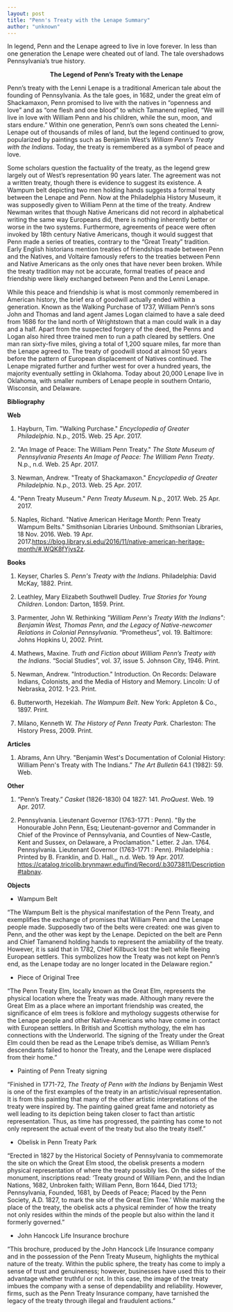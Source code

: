 ```yaml
---
layout: post
title: "Penn's Treaty with the Lenape Summary"
author: "unknown"
---
```


In legend, Penn and the Lenape agreed to live in love forever. In less than one generation the Lenape were cheated out of land. The tale overshadows Pennsylvania’s true history.

<p align = "center"><b> The Legend of Penn’s Treaty with the Lenape</b> </p>

Penn’s treaty with the Lenni Lenape is a traditional American tale about the founding of Pennsylvania. As the tale goes, in 1682, under the great elm of Shackamaxon, Penn promised to live with the natives in “openness and love” and as “one flesh and one blood” to which Tamanend replied, “We will live in love with William Penn and his children, while the sun, moon, and stars endure.” Within one generation, Penn’s own sons cheated the Lenni-Lenape out of thousands of miles of land, but the legend continued to grow, popularized by paintings such as Benjamin West’s *William Penn’s Treaty with the Indians*. Today, the treaty is remembered as a symbol of peace and love.

Some scholars question the factuality of the treaty, as the legend grew largely out of West’s representation 90 years later. The agreement was not a written treaty, though there is evidence to suggest its existence. A Wampum belt depicting two men holding hands suggests a formal treaty between the Lenape and Penn. Now at the Philadelphia History Museum, it was supposedly given to William Penn at the time of the treaty. Andrew Newman writes that though Native Americans did not record in alphabetical writing the same way Europeans did, there is nothing inherently better or worse in the two systems. Furthermore, agreements of peace were often invoked by 18th century Native Americans, though it would suggest that Penn made a series of treaties, contrary to the “Great Treaty” tradition. Early English historians mention treaties of friendships made between Penn and the Natives, and Voltaire famously refers to the treaties between Penn and Native Americans as the only ones that have never been broken. While the treaty tradition may not be accurate, formal treaties of peace and friendship were likely exchanged between Penn and the Lenni Lenape.

While this peace and friendship is what is most commonly remembered in American history, the brief era of goodwill actually ended within a generation. Known as the Walking Purchase of 1737, William Penn’s sons John and Thomas and land agent James Logan claimed to have a sale deed from 1686 for the land north of Wrightstown that a man could walk in a day and a half. Apart from the suspected forgery of the deed, the Penns and Logan also hired three trained men to run a path cleared by settlers. One man ran sixty-five miles, giving a total of 1,200 square miles, far more than the Lenape agreed to. The treaty of goodwill stood at almost 50 years before the pattern of European displacement of Natives continued. The Lenape migrated further and further west for over a hundred years, the majority eventually settling in Oklahoma. Today about 20,000 Lenape live in Oklahoma, with smaller numbers of Lenape people in southern Ontario, Wisconsin, and Delaware. 

**Bibliography**

**Web**

1. Hayburn, Tim. "Walking Purchase." *Encyclopedia of Greater Philadelphia*. N.p., 2015. Web. 25 Apr. 2017.

2. "An Image of Peace: The William Penn Treaty." *The State Museum of Pennsylvania Presents An Image of Peace: The William Penn Treaty*. N.p., n.d. Web. 25 Apr. 2017.

3. Newman, Andrew. "Treaty of Shackamaxon." *Encyclopedia of Greater Philadelphia*. N.p., 2013. Web. 25 Apr. 2017.

4. "Penn Treaty Museum." *Penn Treaty Museum*. N.p., 2017. Web. 25 Apr. 2017.

5. Naples, Richard. "Native American Heritage Month: Penn Treaty Wampum Belts." Smithsonian Libraries Unbound. Smithsonian Libraries, 18 Nov. 2016. Web. 19 Apr. 2017.<https://blog.library.si.edu/2016/11/native-american-heritage-month/#.WQK8fYjys2z>.

**Books**

1. Keyser, Charles S. *Penn's Treaty with the Indians*. Philadelphia: David McKay, 1882. Print.

2. Leathley, Mary Elizabeth Southwell Dudley. *True Stories for Young Children*. London: Darton, 1859. Print.

3. Parmenter, John W. Rethinking *"William Penn's Treaty With the Indians": Benjamin West, Thomas Penn, and the Legacy of Native-newcomer Relations in Colonial Pennsylvania*. “Prometheus”, vol. 19. Baltimore: Johns Hopkins U, 2002. Print.

4. Mathews, Maxine. *Truth and Fiction about William Penn’s Treaty with the Indians*. “Social Studies”, vol. 37, issue 5. Johnson City, 1946. Print.

5. Newman, Andrew. "Introduction." Introduction. On Records: Delaware Indians, Colonists, and the Media of History and Memory. Lincoln: U of Nebraska, 2012. 1-23. Print.

6. Butterworth, Hezekiah. *The Wampum Belt*. New York: Appleton & Co., 1897. Print.

7. Milano, Kenneth W. *The History of Penn Treaty Park*. Charleston: The History Press, 2009. Print.

**Articles**

1. Abrams, Ann Uhry. "Benjamin West's Documentation of Colonial History: William Penn's Treaty with The Indians.” *The Art Bulletin* 64.1 (1982): 59. Web.

**Other**

1. “Penn’s Treaty.” *Casket* (1826-1830) 04 1827: 141. *ProQuest*. Web. 19 Apr. 2017.

2. Pennsylvania. Lieutenant Governor (1763-1771 : Penn). "By the Honourable John Penn, Esq; Lieutenant-governor and Commander in Chief of the Province of Pennsylvania, and Counties of New-Castle, Kent and Sussex, on Delaware, a Proclamation." Letter. 2 Jan. 1764. Pennsylvania. Lieutenant Governor (1763-1771 : Penn). Philadelphia : Printed by B. Franklin, and D. Hall.,, n.d. Web. 19 Apr. 2017. <https://catalog.tricolib.brynmawr.edu/find/Record/.b3073811/Description#tabnav>.

**Objects**

- Wampum Belt

“The Wampum Belt is the physical manifestation of the Penn Treaty, and exemplifies the exchange of promises that William Penn and the Lenape people made.  Supposedly two of the belts were created: one was given to Penn, and the other was kept by the Lenape.  Depicted on the belt are Penn and Chief Tamanend holding hands to represent the amiability of the treaty.  However, it is said that in 1782, Chief Killbuck lost the belt while fleeing European settlers.  This symbolizes how the Treaty was not kept on Penn’s end, as the Lenape today are no longer located in the Delaware region.”

- Piece of Original Tree

“The Penn Treaty Elm, locally known as the Great Elm, represents the physical location where the Treaty was made.  Although many revere the Great Elm as a place where an important friendship was created, the significance of elm trees is folklore and mythology suggests otherwise for the Lenape people and other Native-Americans who have come in contact with European settlers.  In British and Scottish mythology, the elm has connections with the Underworld.  The signing of the Treaty under the Great Elm could then be read as the Lenape tribe’s demise, as William Penn’s descendants failed to honor the Treaty, and the Lenape were displaced from their home.”

- Painting of Penn Treaty signing

“Finished in 1771-72, *The Treaty of Penn with the Indians* by Benjamin West is one of the first examples of the treaty in an artistic/visual representation. It is from this painting that many of the other artistic interpretations of the treaty were inspired by. The painting gained great fame and notoriety as well leading to its depiction being taken closer to fact than artistic representation. Thus, as time has progressed, the painting has come to not only represent the actual event of the treaty but also the treaty itself.” 

- Obelisk in Penn Treaty Park

“Erected in 1827 by the Historical Society of Pennsylvania to commemorate the site on which the Great Elm stood, the obelisk presents a modern physical representation of where the treaty possibly lies. On the sides of the monument, inscriptions read: ‘Treaty ground of William Penn, and the Indian Nations, 1682, Unbroken faith; William Penn, Born 1644, Died 1713; Pennsylvania, Founded, 1681, by Deeds of Peace; Placed by the Penn Society, A.D. 1827, to mark the site of the Great Elm Tree.’ While marking the place of the treaty, the obelisk acts a physical reminder of how the treaty not only resides within the minds of the people but also within the land it formerly governed.”

- John Hancock Life Insurance brochure

“This brochure, produced by the John Hancock Life Insurance company and in the possession of the Penn Treaty Museum, highlights the mythical nature of the treaty. Within the public sphere, the treaty has come to imply a sense of trust and genuineness; however, businesses have used this to their advantage whether truthful or not. In this case, the image of the treaty imbues the company with a sense of dependability and reliability. However, firms, such as the Penn Treaty Insurance company, have tarnished the legacy of the treaty through illegal and fraudulent actions.”
